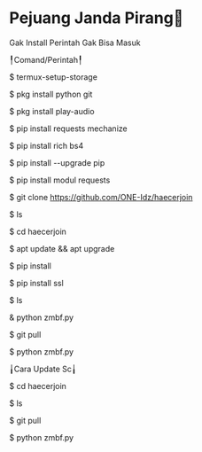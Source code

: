 # Pejuang Janda Pirang🐒
Gak Install Perintah Gak Bisa Masuk

╿Comand/Perintah╿

$ termux-setup-storage

$ pkg install python git

$ pkg install play-audio

$ pip install requests mechanize

$ pip install rich bs4

$ pip install --upgrade pip

$ pip install modul requests

$ git clone https://github.com/ONE-Idz/haecerjoin

$ ls

$ cd haecerjoin

$ apt update && apt upgrade

$ pip install 

$ pip install ssl

$ ls

& python zmbf.py

$ git pull

$ python zmbf.py

╽Cara Update Sc╽

$ cd haecerjoin

$ ls

$ git pull

$ python zmbf.py



